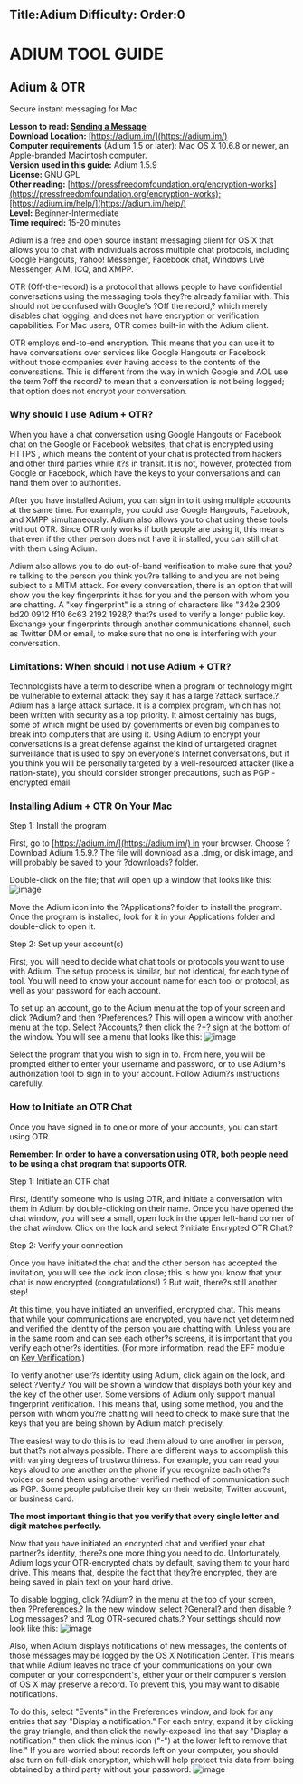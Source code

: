 Title:Adium
Difficulty:
Order:0
---
# ADIUM TOOL GUIDE

## Adium & OTR  
Secure instant messaging for Mac

**Lesson to read: [Sending a Message](umbrella://lesson/sending-a-message)**  
**Download Location:** [https://adium.im/](https://adium.im/)  
**Computer requirements** (Adium 1.5 or later): Mac OS X 10.6.8 or newer, an Apple-branded Macintosh computer.  
**Version used in this guide:** Adium 1.5.9  
**License:** GNU GPL  
**Other reading:** [https://pressfreedomfoundation.org/encryption-works](https://pressfreedomfoundation.org/encryption-works);[https://adium.im/help/](https://adium.im/help/)  
**Level:** Beginner-Intermediate  
**Time required:** 15-20 minutes

Adium is a free and open source instant messaging client for OS X that allows you to chat with individuals across multiple chat protocols, including Google Hangouts, Yahoo! Messenger, Facebook chat, Windows Live Messenger, AIM, ICQ, and XMPP.

OTR  (Off-the-record) is a protocol that allows people to have confidential conversations using the messaging tools they?re already familiar with. This should not be confused with Google's ?Off the record,? which merely disables chat logging, and does not have encryption or verification capabilities. For Mac users, OTR comes built-in with the Adium client.

OTR employs end-to-end encryption. This means that you can use it to have conversations over services like Google Hangouts or Facebook without those companies ever having access to the contents of the conversations. This is different from the way in which Google and AOL use the term ?off the record? to mean that a conversation is not being logged; that option does not encrypt your conversation.

### Why should I use Adium + OTR?

When you have a chat conversation using Google Hangouts or Facebook chat on the Google or Facebook websites, that chat is encrypted using HTTPS , which means the content of your chat is protected from hackers and other third parties while it?s in transit. It is not, however, protected from Google or Facebook, which have the keys to your conversations and can hand them over to authorities.

After you have installed Adium, you can sign in to it using multiple accounts at the same time. For example, you could use Google Hangouts, Facebook, and XMPP simultaneously. Adium also allows you to chat using these tools without OTR. Since OTR only works if both people are using it, this means that even if the other person does not have it installed, you can still chat with them using Adium.

Adium also allows you to do out-of-band verification to make sure that you?re talking to the person you think you?re talking to and you are not being subject to a MITM attack. For every conversation, there is an option that will show you the key fingerprints it has for you and the person with whom you are chatting. A "key fingerprint" is a string of characters like "342e 2309 bd20 0912 ff10 6c63 2192 1928,? that?s used to verify a longer public key. Exchange your fingerprints through another communications channel, such as Twitter DM or email, to make sure that no one is interfering with your conversation.

### Limitations: When should I not use Adium + OTR?

Technologists have a term to describe when a program or technology might be vulnerable to external attack: they say it has a large ?attack surface.? Adium has a large attack surface. It is a complex program, which has not been written with security as a top priority. It almost certainly has bugs, some of which might be used by governments or even big companies to break into computers that are using it. Using Adium to encrypt your conversations is a great defense against the kind of untargeted dragnet surveillance that is used to spy on everyone's Internet conversations, but if you think you will be personally targeted by a well-resourced attacker (like a nation-state), you should consider stronger precautions, such as PGP -encrypted email.

### Installing Adium + OTR On Your Mac

Step 1: Install the program

First, go to [https://adium.im/](https://adium.im/) in your browser. Choose ?Download Adium 1.5.9.? The file will download as a .dmg, or disk image, and will probably be saved to your ?downloads? folder.

Double-click on the file; that will open up a window that looks like this:
![image](tool_adium1.png)

Move the Adium icon into the ?Applications? folder to install the program. Once the program is installed, look for it in your Applications folder and double-click to open it.

Step 2: Set up your account(s)

First, you will need to decide what chat tools or protocols you want to use with Adium. The setup process is similar, but not identical, for each type of tool. You will need to know your account name for each tool or protocol, as well as your password for each account.

To set up an account, go to the Adium menu at the top of your screen and click ?Adium? and then ?Preferences.? This will open a window with another menu at the top. Select ?Accounts,? then click the ?+? sign at the bottom of the window. You will see a menu that looks like this:
![image](tool_adium2.png)

Select the program that you wish to sign in to. From here, you will be prompted either to enter your username and password, or to use Adium?s authorization tool to sign in to your account. Follow Adium?s instructions carefully.

### How to Initiate an OTR Chat

Once you have signed in to one or more of your accounts, you can start using OTR.

**Remember: In order to have a conversation using OTR, both people need to be using a chat program that supports OTR.**

Step 1: Initiate an OTR chat

First, identify someone who is using OTR, and initiate a conversation with them in Adium by double-clicking on their name. Once you have opened the chat window, you will see a small, open lock in the upper left-hand corner of the chat window. Click on the lock and select ?Initiate Encrypted OTR Chat.?

Step 2: Verify your connection

Once you have initiated the chat and the other person has accepted the invitation, you will see the lock icon close; this is how you know that your chat is now encrypted (congratulations!) ? But wait, there?s still another step!

At this time, you have initiated an unverified, encrypted chat. This means that while your communications are encrypted, you have not yet determined and verified the identity of the person you are chatting with. Unless you are in the same room and can see each other?s screens, it is important that you verify each other?s identities. (For more information, read the EFF module on [Key Verification](https://ssd.eff.org/en/module/key-verification#overlay=en/node/37/).)

To verify another user?s identity using Adium, click again on the lock, and select ?Verify.? You will be shown a window that displays both your key and the key of the other user. Some versions of Adium only support manual fingerprint verification. This means that, using some method, you and the person with whom you?re chatting will need to check to make sure that the keys that you are being shown by Adium match precisely.

The easiest way to do this is to read them aloud to one another in person, but that?s not always possible. There are different ways to accomplish this with varying degrees of trustworthiness. For example, you can read your keys aloud to one another on the phone if you recognize each other?s voices or send them using another verified method of communication such as PGP. Some people publicise their key on their website, Twitter account, or business card.

**The most important thing is that you verify that every single letter and digit matches perfectly.**

Now that you have initiated an encrypted chat and verified your chat partner?s identity, there?s one more thing you need to do. Unfortunately, Adium logs your OTR-encrypted chats by default, saving them to your hard drive. This means that, despite the fact that they?re encrypted, they are being saved in plain text on your hard drive.

To disable logging, click ?Adium? in the menu at the top of your screen, then ?Preferences.? In the new window, select ?General? and then disable ?Log messages? and ?Log OTR-secured chats.? Your settings should now look like this:
![image](tool_adium3.png)

Also, when Adium displays notifications of new messages, the contents of those messages may be logged by the OS X Notification Center. This means that while Adium leaves no trace of your communications on your own computer or your correspondent's, either your or their computer's version of OS X may preserve a record. To prevent this, you may want to disable notifications.

To do this, select "Events" in the Preferences window, and look for any entries that say "Display a notification." For each entry, expand it by clicking the gray triangle, and then click the newly-exposed line that say "Display a notification," then click the minus icon ("-") at the lower left to remove that line." If you are worried about records left on your computer, you should also turn on full-disk encryption, which will help protect this data from being obtained by a third party without your password.
![image](tool_adium4.png)